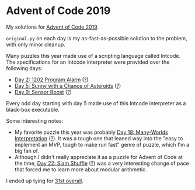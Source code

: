 # Advent of Code 2019

My solutions for [Advent of Code 2019](http://adventofcode.com/2019).

`original.py` on each day is my as-fast-as-possible solution to the problem, with only minor cleanup.

Many puzzles this year made use of a scripting language called Intcode.
The specifications for an Intcode interpreter were provided over the following days:
- [Day 2: 1202 Program Alarm](day02) ([?](https://adventofcode.com/2019/day/2))
- [Day 5: Sunny with a Chance of Asteroids](day05) ([?](https://adventofcode.com/2019/day/5))
- [Day 9: Sensor Boost](day09) ([?](https://adventofcode.com/2019/day/9))

Every odd day starting with day 5 made use of this Intcode interpreter as a black-box executable.

Some interesting notes:
- My favorite puzzle this year was probably [Day 18: Many-Worlds Interpretation](day18) ([?](https://adventofcode.com/2019/day/18)).
  It was a tough one that leaned way into the "easy to implement an MVP, tough to make run fast" genre of puzzle, which I'm a big fan of.
- Although I didn't really appreciate it as a puzzle for Advent of Code at the time, [Day 22: Slam Shuffle](day22) ([?](https://adventofcode.com/2019/day/22)) was a very interesting change of pace that forced me to learn more about modular arithmetic.

I ended up tying for [31st overall](https://adventofcode.com/2019/leaderboard).
